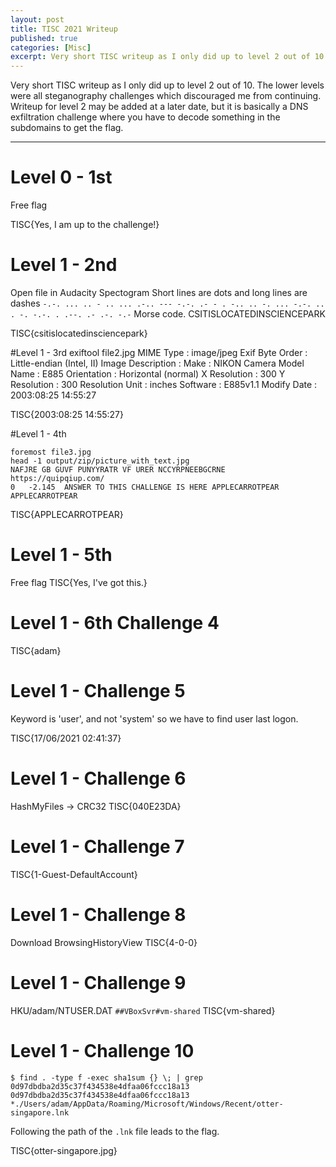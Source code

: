 ```yaml
---
layout: post
title: TISC 2021 Writeup
published: true
categories: [Misc]
excerpt: Very short TISC writeup as I only did up to level 2 out of 10. The lower levels were all steganography challenges which discouraged me from continuing. Writeup for level 2 may be added at a later date, but it is basically a DNS exfiltration challenge where you have to decode something in the subdomains to get the flag. 
---
```


Very short TISC writeup as I only did up to level 2 out of 10. The lower levels were all steganography challenges which discouraged me from continuing. Writeup for level 2 may be added at a later date, but it is basically a DNS exfiltration challenge where you have to decode something in the subdomains to get the flag. 

---

# Level 0 - 1st 
Free flag

TISC{Yes, I am up to the challenge!}


# Level 1 - 2nd
Open file in Audacity
Spectogram
Short lines are dots and long lines are dashes 
`-.-. ... .. - .. ... .-.. --- -.-. .- - . -.. .. -. ... -.-. .. . -. -.-. . .--. .- .-. -.-`
Morse code.
CSITISLOCATEDINSCIENCEPARK

TISC{csitislocatedinsciencepark}

#Level 1 - 3rd
exiftool file2.jpg
MIME Type                       : image/jpeg
Exif Byte Order                 : Little-endian (Intel, II)
Image Description               : 
Make                            : NIKON
Camera Model Name               : E885
Orientation                     : Horizontal (normal)
X Resolution                    : 300
Y Resolution                    : 300
Resolution Unit                 : inches
Software                        : E885v1.1
Modify Date                     : 2003:08:25 14:55:27

TISC{2003:08:25 14:55:27}

#Level 1 - 4th
```
foremost file3.jpg
head -1 output/zip/picture_with_text.jpg
NAFJRE GB GUVF PUNYYRATR VF URER NCCYRPNEEBGCRNE
https://quipqiup.com/
0	-2.145	ANSWER TO THIS CHALLENGE IS HERE APPLECARROTPEAR
APPLECARROTPEAR
```

TISC{APPLECARROTPEAR}

# Level 1 - 5th
Free flag
TISC{Yes, I've got this.}

# Level 1 - 6th Challenge 4
TISC{adam}

# Level 1 - Challenge 5
Keyword is 'user', and not 'system' so we have to find user last logon.

TISC{17/06/2021 02:41:37}

# Level 1 - Challenge 6
HashMyFiles -> CRC32
TISC{040E23DA}

# Level 1 - Challenge 7 
TISC{1-Guest-DefaultAccount}

# Level 1 - Challenge 8
Download BrowsingHistoryView
TISC{4-0-0}

# Level 1 - Challenge 9 
HKU/adam/NTUSER.DAT
`##VBoxSvr#vm-shared`
TISC{vm-shared}

# Level 1 - Challenge 10
```
$ find . -type f -exec sha1sum {} \; | grep 0d97dbdba2d35c37f434538e4dfaa06fccc18a13
0d97dbdba2d35c37f434538e4dfaa06fccc18a13 *./Users/adam/AppData/Roaming/Microsoft/Windows/Recent/otter-singapore.lnk
```

Following the path of the `.lnk` file leads to the flag. 

TISC{otter-singapore.jpg}